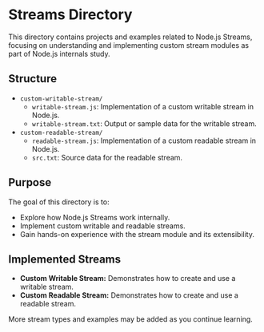 # Streams Directory

This directory contains projects and examples related to Node.js Streams, focusing on understanding and implementing custom stream modules as part of Node.js internals study.


## Structure

- `custom-writable-stream/`
  - `writable-stream.js`: Implementation of a custom writable stream in Node.js.
  - `writable-stream.txt`: Output or sample data for the writable stream.
- `custom-readable-stream/`
  - `readable-stream.js`: Implementation of a custom readable stream in Node.js.
  - `src.txt`: Source data for the readable stream.

## Purpose


The goal of this directory is to:
- Explore how Node.js Streams work internally.
- Implement custom writable and readable streams.
- Gain hands-on experience with the stream module and its extensibility.

## Implemented Streams

- **Custom Writable Stream:** Demonstrates how to create and use a writable stream.
- **Custom Readable Stream:** Demonstrates how to create and use a readable stream.

More stream types and examples may be added as you continue learning.

